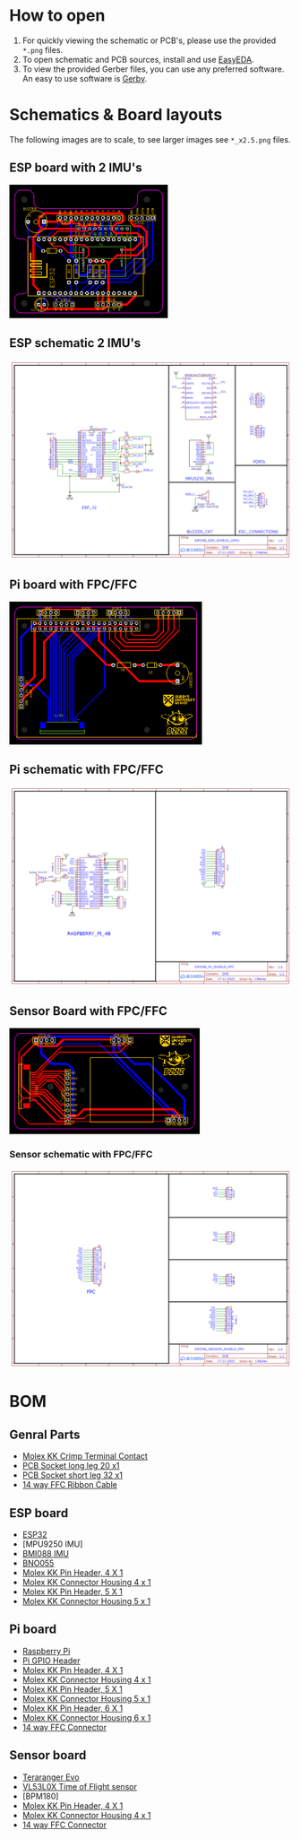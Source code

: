 # How to open

1. For quickly viewing the schematic or PCB's, please use the provided `*.png` files. 
2. To open schematic and PCB sources, install and use [EasyEDA](https://easyeda.com/page/download).
3. To view the provided Gerber files, you can use any preferred software. An easy to use software is [Gerbv](https://gerbv.github.io/).


# Schematics & Board layouts

The following images are to scale, to see larger images see `*_x2.5.png` files. 

## ESP board with 2 IMU's

<img src="ESP_PCB/ESP_PCB_2_IMU/ESP_PCB_2_IMU_x1.png">

## ESP schematic 2 IMU's

<img width="600" src="ESP_PCB/ESP_PCB_2_IMU/ESP_SCH_2_IMU.png">

## Pi board with FPC/FFC

<img src="PI_PCB/PI_PCB_FPC/PI_PCB_FPC_x1.png">

## Pi schematic with FPC/FFC

<img width="600" src="PI_PCB/PI_PCB_FPC/PI_SCH_FPC.png">

## Sensor Board with FPC/FFC

<img src="SENSOR_PCB/SENSOR_PCB_FPC/SENSOR_PCB_FPC_x1.png">

### Sensor schematic with FPC/FFC

<img width="600" src="SENSOR_PCB/SENSOR_PCB_FPC/SENSOR_SCH_FPC.png">

# BOM

## Genral Parts

* [Molex KK Crimp Terminal Contact](https://uk.rs-online.com/web/p/crimp-contacts/0467598)
* [PCB Socket long leg 20 x1](https://uk.rs-online.com/web/p/pcb-sockets/2081703)
* [PCB Socket short leg 32 x1](https://uk.rs-online.com/web/p/pcb-sockets/2081707)
* [14 way FFC Ribbon Cable](https://uk.rs-online.com/web/p/ribbon-cable/7635694?gb=s)

## ESP board

* [ESP32](https://www.amazon.co.uk/dp/B0BYMWQT37?_encoding=UTF8&ref_=cm_sw_r_cp_ud_dp_3BHTPX8BNFBTKMHN5VE3&th=1)
* [MPU9250 IMU]
* [BMI088 IMU](https://uk.rs-online.com/web/p/sensor-development-tools/2457082?cm_mmc=UK-PLA-DS3A-_-google-_-CSS_UK_EN_PMAX_Catch+All-_--_-2457082&matchtype=&&gad_source=4&gclid=CjwKCAiAu9yqBhBmEiwAHTx5p9FL-s87i7N0P-j0bJjJdbTe7omJcmibXyPWR6qu7ruucasVfeKdkhoClogQAvD_BwE&gclsrc=aw.ds)
* [BNO055](https://thepihut.com/products/adafruit-9-dof-absolute-orientation-imu-fusion-breakout-bno055?variant=27739963281&currency=GBP&utm_medium=product_sync&utm_source=google&utm_content=sag_organic&utm_campaign=sag_organic&gad_source=4&gclid=CjwKCAiAu9yqBhBmEiwAHTx5pzdU2ze-9KP97st2B0JWUeNqcFlp-qshGu5NTyjn5N5z49Czmh_1bhoCe-oQAvD_BwE)
* [Molex KK Pin Header, 4 X 1](https://uk.rs-online.com/web/p/pcb-headers/4838483)
* [Molex KK Connector Housing 4 x 1](https://uk.rs-online.com/web/p/wire-housings-plugs/6795388)
* [Molex KK Pin Header, 5 X 1](https://uk.rs-online.com/web/p/pcb-headers/4838499)
* [Molex KK Connector Housing 5 x 1](https://uk.rs-online.com/web/p/wire-housings-plugs/6795385)
  
## Pi board

* [Raspberry Pi](https://thepihut.com/products/raspberry-pi-4-model-b?variant=31994565689406)
* [Pi GPIO Header](https://thepihut.com/products/gpio-stacking-header-for-pi-a-b-pi-2-pi-3)
* [Molex KK Pin Header, 4 X 1](https://uk.rs-online.com/web/p/pcb-headers/4838483)
* [Molex KK Connector Housing 4 x 1](https://uk.rs-online.com/web/p/wire-housings-plugs/6795388)
* [Molex KK Pin Header, 5 X 1](https://uk.rs-online.com/web/p/pcb-headers/4838499)
* [Molex KK Connector Housing 5 x 1](https://uk.rs-online.com/web/p/wire-housings-plugs/6795385)
* [Molex KK Pin Header, 6 X 1](https://uk.rs-online.com/web/p/pcb-headers/6795593)
* [Molex KK Connector Housing 6 x 1](https://uk.rs-online.com/web/p/wire-housings-plugs/6795391)
* [14 way FFC Connector](https://uk.rs-online.com/web/p/fpc-connectors/7632578)

## Sensor board

* [Teraranger Evo](https://www.terabee.com/sensors-modules/lidar-tof-range-finders/#individual-distance-measurement-sensors)
* [VL53L0X Time of Flight sensor](https://uk.rs-online.com/web/p/sensor-development-tools/1845087?cm_mmc=UK-PLA-DS3A-_-google-_-CSS_UK_EN_PMAX_Catch+All-_--_-1845087&matchtype=&&gad_source=4&gclid=Cj0KCQiApOyqBhDlARIsAGfnyMogJW5-n7Hy47oy_984a3rkO070Cs7pechJcznmtiaSQt-vjJSGeswaAoiyEALw_wcB&gclsrc=aw.ds)
* [BPM180]
* [Molex KK Pin Header, 4 X 1](https://uk.rs-online.com/web/p/pcb-headers/4838483)
* [Molex KK Connector Housing 4 x 1](https://uk.rs-online.com/web/p/wire-housings-plugs/6795388)
* [14 way FFC Connector](https://uk.rs-online.com/web/p/fpc-connectors/7632578)

